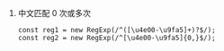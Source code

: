 1. 中文匹配 0 次或多次
   ```tsx
   const reg1 = new RegExp(/^([\u4e00-\u9fa5]+)?$/);
   const reg2 = new RegExp(/^[\u4e00-\u9fa5]{0,}$/);
   ```
